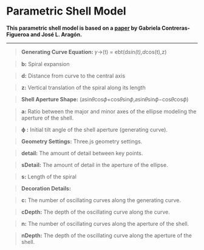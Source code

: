 # Parametric Shell Model

**This parametric shell model is based on a [paper](https://www.mdpi.com/1424-2818/15/3/431) by Gabriela Contreras-Figueroa and José L. Aragón.**

---

> **Generating Curve Equation:** 𝛾→(t) = ebt(d*sin(t),d*cos(t),z)

> **b:** Spiral expansion

> **d:** Distance from curve to the central axis

> **z:** Vertical translation of the spiral along its length

> **Shell Aperture Shape:** (𝑎sin𝜃cos𝜙+cos𝜃sin𝜙,𝑎sin𝜃sin𝜙−cos𝜃cos𝜙)

> **a:** Ratio between the major and minor axes of the ellipse modeling the aperture of the shell.

> **ϕ :** Initial tilt angle of the shell aperture (generating curve).

> **Geometry Settings:** Three.js geometry settings.

> **detail:** The amount of detail between key points.

> **sDetail:** The amount of detail in the aperture of the ellipse.

> **s:** Length of the spiral

> **Decoration Details:**

> **c:** The number of oscillating curves along the generating curve.

> **cDepth:** The depth of the oscillating curve along the curve.

> **n:** The number of oscillating curves along the aperture of the shell.

> **nDepth:** The depth of the oscillating curve along the aperture of the shell.